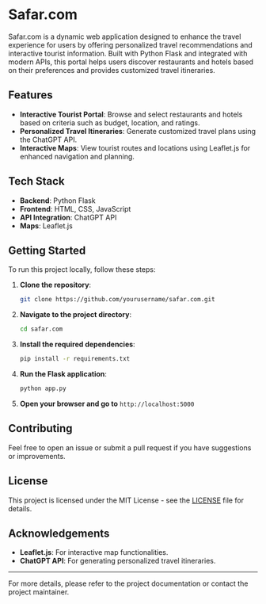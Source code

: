 # Safar.com

Safar.com is a dynamic web application designed to enhance the travel experience for users by offering personalized travel recommendations and interactive tourist information. Built with Python Flask and integrated with modern APIs, this portal helps users discover restaurants and hotels based on their preferences and provides customized travel itineraries.

## Features

- **Interactive Tourist Portal**: Browse and select restaurants and hotels based on criteria such as budget, location, and ratings.
- **Personalized Travel Itineraries**: Generate customized travel plans using the ChatGPT API.
- **Interactive Maps**: View tourist routes and locations using Leaflet.js for enhanced navigation and planning.

## Tech Stack

- **Backend**: Python Flask
- **Frontend**: HTML, CSS, JavaScript
- **API Integration**: ChatGPT API
- **Maps**: Leaflet.js

## Getting Started

To run this project locally, follow these steps:

1. **Clone the repository**:

    ```bash
    git clone https://github.com/yourusername/safar.com.git
    ```

2. **Navigate to the project directory**:

    ```bash
    cd safar.com
    ```

3. **Install the required dependencies**:

    ```bash
    pip install -r requirements.txt
    ```

4. **Run the Flask application**:

    ```bash
    python app.py
    ```

5. **Open your browser and go to** `http://localhost:5000`

## Contributing

Feel free to open an issue or submit a pull request if you have suggestions or improvements.

## License

This project is licensed under the MIT License - see the [LICENSE](LICENSE) file for details.

## Acknowledgements

- **Leaflet.js**: For interactive map functionalities.
- **ChatGPT API**: For generating personalized travel itineraries.

---

For more details, please refer to the project documentation or contact the project maintainer.

